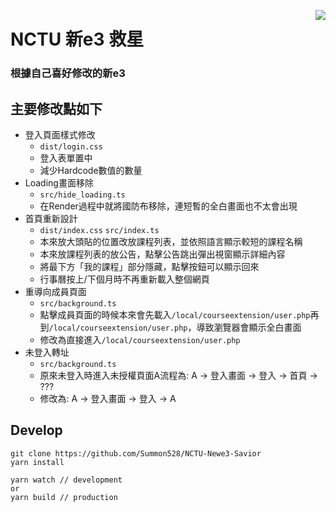 <a href="https://chrome.google.com/webstore/detail/nctu-%E6%96%B0e3%E6%95%91%E6%98%9F/eefhoknfalkinfipjbhiohlgjflkbeik?hl=zh-TW"><img align="right" src="https://developer.chrome.com/webstore/images/ChromeWebStore_Badge_v2_340x96.png"></a>

# NCTU 新e3 救星
### 根據自己喜好修改的新e3

## 主要修改點如下
- 登入頁面樣式修改
    - `dist/login.css`
    - 登入表單置中
    - 減少Hardcode數值的數量
- Loading畫面移除
    - `src/hide_loading.ts`
    - 在Render過程中就將國防布移除，連短暫的全白畫面也不太會出現
- 首頁重新設計
    - `dist/index.css` `src/index.ts`
    - 本來放大頭貼的位置改放課程列表，並依照語言顯示較短的課程名稱
    - 本來放課程列表的放公告，點擊公告跳出彈出視窗顯示詳細內容
    - 將最下方「我的課程」部分隱藏，點擊按鈕可以顯示回來
    - 行事曆按上/下個月時不再重新載入整個網頁
- 重導向成員頁面
    - `src/background.ts`
    - 點擊成員頁面的時候本來會先載入`/local/courseextension/user.php`再到`/local/courseextension/user.php`，導致瀏覽器會顯示全白畫面
    - 修改為直接進入`/local/courseextension/user.php`
- 未登入轉址
    - `src/background.ts`
    - 原來未登入時進入未授權頁面A流程為: A -> 登入畫面 -> 登入 -> 首頁 -> ???
    - 修改為: A -> 登入畫面 -> 登入 -> A

## Develop
```
git clone https://github.com/Summon528/NCTU-Newe3-Savior  
yarn install

yarn watch // development
or
yarn build // production
```
